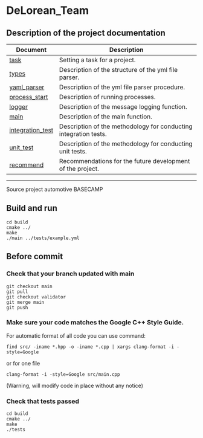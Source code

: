 # DeLorean_Team
## Description of the project documentation 

| Document | Description |
|----|----|
| [task](docs/task.md) | Setting a task for a project.|
| [types](./docs/types.md) | Description of the structure of the yml file parser. |
| [yaml_parser](docs/yaml_parser.md) | Description of the yml file parser procedure.|
| [process_start](docs/process_start.md) | Description of running processes.|
| [logger](docs/logger.md) | Description of the message logging function.|
| [main](docs/main.md) | Description of the main function.|
| [integration_test](docs/integration_test.md) | Description of the methodology for conducting integration tests.|
| [unit_test](docs/unit_test.md) | Description of the methodology for conducting unit tests.|
| [recommend](docs/recommend.md) | Recommendations for the future development of the project.|

---
Source project automotive BASECAMP

## Build and run
```
cd build
cmake ../
make
./main ../tests/example.yml
```

## Before commit   

### Check that your branch updated with main 
```
git checkout main
git pull
git checkout validator
git merge main
git push
```

### Make sure your code matches the Google C++ Style Guide.  
For automatic format of all code you can use command: 
```
find src/ -iname *.hpp -o -iname *.cpp | xargs clang-format -i -style=Google
```

or for one file 
```
clang-format -i -style=Google src/main.cpp
```
(Warning, will modify code in place without any notice)

### Check that tests passed 
```
cd build
cmake ../
make
./tests
```

